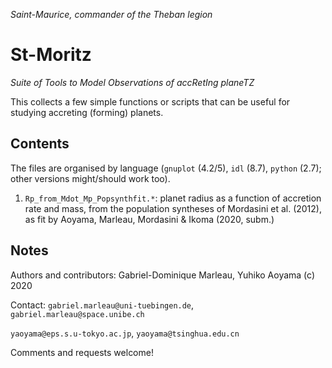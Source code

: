 _Saint-Maurice, commander of the Theban legion_

# St-Moritz
_Suite of Tools to Model Observations of accRetIng planeTZ_

This collects a few simple functions or scripts that can be useful for studying accreting (forming) planets.

## Contents

The files are organised by language (`gnuplot` (4.2/5), `idl` (8.7), `python` (2.7); other versions might/should work too).

1. `Rp_from_Mdot_Mp_Popsynthfit.*`: planet radius as a function of accretion rate and mass, from the population syntheses of Mordasini et al. (2012), as fit by Aoyama, Marleau, Mordasini & Ikoma (2020, subm.)


## Notes

Authors and contributors: Gabriel-Dominique Marleau, Yuhiko Aoyama (c) 2020

Contact: `gabriel.marleau@uni-tuebingen.de`, `gabriel.marleau@space.unibe.ch`

`yaoyama@eps.s.u-tokyo.ac.jp`, `yaoyama@tsinghua.edu.cn`

Comments and requests welcome!
